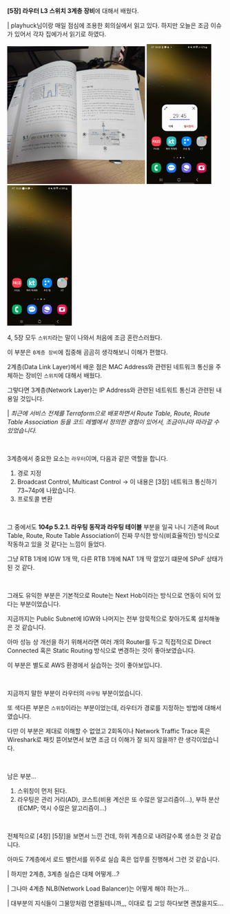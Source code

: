 **[5장] 라우터 L3 스위치 3계층 장비**에 대해서 배웠다.

| playhuck님이랑 매일 점심에 조용한 회의실에서 읽고 있다. 하지만 오늘은 조금 이슈가 있어서 각자 집에가서 읽기로 하였다.

<img alt="시작 페이지"
    src="./2024-01-29_회고_0.jpg"
    style="width: 320px;" /> 
<img alt="시작 시간"
    src="./2024-01-29_회고_1.jpg"
    style="width: 150px;" /> 
<img alt="종료 시간"
    src="./2024-01-29_회고_2.jpg"
    style="width: 150px;" />

4, 5장 모두 `스위치`라는 말이 나와서 처음에 조금 혼란스러웠다.

이 부분은 `0계층 장비`에 집중해 곰곰히 생각해보니 이해가 편했다.

2계층(Data Link Layer)에서 배운 점은 MAC Address와 관련된 네트워크 통신을 주체하는 장비인 `스위치`에 대해서 배웠다.

그렇다면 3계층(Network Layer)는 IP Address와 관련된 네트워트 통신과 관련된 내용일 것입니다.

| _최근에 서비스 전체를 Terraform으로 배포하면서 Route Table, Route, Route Table Association 등을 코드 레벨에서 정의한 경험이 있어서, 조금이나마 따라갈 수 있었습니다._

<br>

3계층에서 중요한 요소는 `라우터`이며, 다음과 같은 역할을 합니다.

1. 경로 지정
2. Broadcast Control, Multicast Control -> 이 내용은 [3장] 네트워크 통신하기 73~74p에 나왔습니다.
3. 프로토콜 변환

<br>

그 중에서도 **104p 5.2.1. 라우팅 동작과 라우팅 테이블** 부분을 일곡 나니 기존에 Rout Table, Route, Route Table Association이 진짜 무식한 방식(비효율적인) 방식으로 작동하고 있을 것 같다는 느낌이 들었다.

그냥 RTB 1개에 IGW 1개 딱, 다른 RTB 1개에 NAT 1개 딱 깔았기 떄문에 SPoF 상태가 된 것 같다.

<br>

그래도 유익한 부분은 기본적으로 Route는 Next Hob이라는 방식으로 연동이 되어 있다는 부분이었습니다.

지금까지는 Public Subnet에 IGW와 나머지는 전부 암묵적으로 찾아가도록 설치해놓은 것 같습니다.

아마 성능 상 개선을 하기 위해서라면 여러 개의 Router를 두고 직접적으로 Direct Connected 혹은 Static Routing 방식으로 변경하는 것이 좋아보였습니다.

이 부분은 별도로 AWS 환경에서 실습하는 것이 좋아보입니다.

<br>

지금까지 말한 부분이 라우터의 `라우팅` 부분이었습니다.

또 색다른 부분은 `스위칭`이라는 부분이었는데, 라우터가 경로를 지정하는 방법에 대해서 였습니다.

다만 이 부분은 제대로 이해할 수 없었고 2회독이나 Network Traffic Trace 혹은 Wireshark로 패킷 뜯어보면서 보면 조금 더 이해가 잘 되지 않을까? 란 생각이었습니다.

<br>

남은 부분...

1. 스위칭이 먼저 된다.
2. 라우팅은 관리 거리(AD), 코스트(비용 계산은 또 수많은 알고리즘이...), 부하 분산(ECMP; 역시 수많은 알고리즘이...)

<br>

전체적으로 [4장] [5장]을 보면서 느낀 건데, 하위 계층으로 내려갈수록 생소한 것 같습니다.

아마도 7계층에서 로드 밸런서를 위주로 실습 혹은 업무를 진행해서 그런 것 같습니다.

| 하지만 2계층, 3계층 실습은 대체 어떻게...?

| 그나마 4계층 NLB(Network Load Balancer)는 어떻게 해야 하는가...

| 대부분의 지식들이 그물망처럼 연결될테니까,,, 이대로 킵 고잉 하다보면 괜찮을지도...